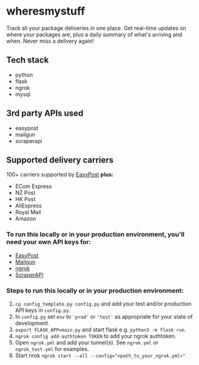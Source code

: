 # wheresmystuff
Track all your package deliveries in one place. Get real-time updates on where your packages are, plus a daily summary of what's arriving and when. Never miss a delivery again!


## Tech stack
* python
* flask
* ngrok
* mysql


## 3rd party APIs used
* easypost
* mailgun
* scraperapi


## Supported delivery carriers
100+ carriers supported by [EasyPost](https://www.easypost.com/carriers)
**plus:**
* ECom Express
* NZ Post
* HK Post
* AliExpress
* Royal Mail
* Amazon


### To run this locally or in your production environment, you'll need your own API keys for:
* [EasyPost](https://www.easypost.com/)
* [Mailgun](https://www.mailgun.com/)
* [ngrok](https://ngrok.com/)
* [ScraperAPI](https://www.scraperapi.com/)


### Steps to run this locally or in your production environment:
1. `cp config_template.py config.py` and add your test and/or production API keys in `config.py`.
2. In `config.py` set `env` to `'prod'` or `'test'` as appropriate for your state of development.
3. `export FLASK_APP=main.py` and start flask e.g. `python3 -m flask run`.
4. `ngrok config add-authtoken TOKEN` to add your ngrok authtoken.
5. Open `ngrok.yml` and add your tunnel(s). See `ngrok.yml` or `ngrok_test.yml` for examples.
6. Start nrok `ngrok start --all --config="<path_to_your_ngrok.yml>"`